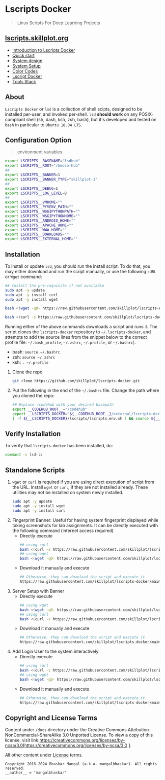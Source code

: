 # Lscripts Docker
> Linux Scripts For Deep Learning Projects

## [lscripts.skillplot.org](https://skillplot.github.io/lscripts-docker)

* [Introduction to Lscripts Docker](docs/_posts/2021-05-07-introduction-to-lscripts-docker.md)
* [Quick start](docs/_posts/2021-05-08-quick-start.md)
* [System design](docs/_posts/2021-05-09-system-design.md)
* [System Setup](docs/_posts/2021-06-18-system-setup.md)
* [Color Codes](docs/_posts/2021-06-18-color-codes.md)
* [Lscript Docker](docs/_posts/2021-06-21-lscript-docker.md)
* [Tools Stack](docs/_posts/2021-07-04-tools-stack.md)



## About

`Lscripts Docker` or `lsd` is a collection of shell scipts, designed to be installed per-user, and invoked per-shell. `lsd` **should work** on any POSIX-compliant shell (sh, dash, ksh, zsh, bash), but it's developed and tested on `bash` in particular to `Ubuntu 18.04 LTS`.


## Configuration Option
> environment variables


```bash
export LSCRIPTS__BASENAME="lsdhub"
export LSCRIPTS__ROOT="/boozo-hub"
##
export LSCRIPTS__BANNER=1
export LSCRIPTS__BANNER_TYPE="skillplot-1"
##
export LSCRIPTS__DEBUG=1
export LSCRIPTS__LOG_LEVEL=8
##
export LSCRIPTS__VMHOME=""
export LSCRIPTS__PYVENV_PATH=""
export LSCRIPTS__WSGIPYTHONPATH=""
export LSCRIPTS__WSGIPYTHONHOME=""
export LSCRIPTS__ANDROID_HOME=""
export LSCRIPTS__APACHE_HOME=""
export LSCRIPTS__WWW_HOME=""
export LSCRIPTS__DOWNLOADS=""
export LSCRIPTS__EXTERNAL_HOME=""
```


## Installation

To install or update `lsd`, you should run the install script. To do that, you may either download and run the script manually, or use the following `cURL` or `Wget` command:


```bash
## Install the pre-requisite if not available
sudo apt -y update
sudo apt -y install curl
sudo apt -y install wget
```

```bash
bash <(wget -qO- https://raw.githubusercontent.com/skillplot/lscripts-docker/main/install.sh)
```

```bash
bash <(curl -s https://raw.githubusercontent.com/skillplot/lscripts-docker/main/install.sh)
```


Running either of the above commands downloads a script and runs it. The script clones the `lscripts-docker` repository to `~/.lscripts-docker`, and attempts to add the source lines from the snippet below to the correct profile file: `~/.bash_profile`, `~/.zshrc`, `~/.profile`, or `~/.bashrc`).
* bash: `source ~/.bashrc`
* zsh: `source ~/.zshrc`
* ksh: `. ~/.profile`


1. Clone the repo
    ```bash
    git clone https://github.com/skillplot/lscripts-docker.git
    ```
2. Put the following in the end of the `~/.bashrc` file. Change the path where you cloned the repo:
    ```bash
    ## Replace /codehub with your desired basepath
    export __CODEHUB_ROOT__="/codehub"
    export __LSCRIPTS_DOCKER="${__CODEHUB_ROOT__}/external/lscripts-docker"
    [ -f ${__LSCRIPTS_DOCKER}/lscripts/lscripts.env.sh ] && source ${__LSCRIPTS_DOCKER}/lscripts/lscripts.env.sh
    ```


## Verify Installation

To verify that `lscripts-docker` has been installed, do:

```bash
command -v lsd-ls
```


## Standalone Scripts

1. `wget` or `curl` is required if you are using direct execution of script from the URL. Install `wget` or `curl`, if they are not installed already. These utilities may not be installed on system newly installed.
    ```bash
    sudo apt -y update
    sudo apt -y install wget
    sudo apt -y install curl
    ```
2. Fingerprint Banner: Useful for having system fingerprint displayed while taking screenshots for lab assignments. It can be directly executed with the following command (internet access required)
    * Directly execute
        ```bash
        ## using curl
        bash <(curl -s https://raw.githubusercontent.com/skillplot/lscripts-docker/main/lscripts/banners/skplt.fingerprint.sh)
        ## using wget
        bash <(wget -qO- https://raw.githubusercontent.com/skillplot/lscripts-docker/main/lscripts/banners/skplt.fingerprint.sh)
        ```
    * Download it manually and execute
        ```bash
        ## Otherwise, they can download the script and execute it
        https://raw.githubusercontent.com/skillplot/lscripts-docker/main/lscripts/banners/skplt.fingerprint.sh
        ```
3. Server Setup with Banner
    * Directly execute
        ```bash
        ## using wget
        bash <(wget -qO- https://raw.githubusercontent.com/skillplot/lscripts-docker/main/lscripts/banners/skplt.serversetup.sh)
        ## using curl
        bash <(curl -s https://raw.githubusercontent.com/skillplot/lscripts-docker/main/lscripts/banners/skplt.serversetup.sh)
        ```
    * Download it manually and execute
        ```bash
        ## Otherwise, they can download the script and execute it
        https://raw.githubusercontent.com/skillplot/lscripts-docker/main/lscripts/banners/skplt.serversetup.sh
        ```
4. Add Login User to the system interactively
    * Directly execute
        ```bash
        ## using curl
        bash <(curl -s https://raw.githubusercontent.com/skillplot/lscripts-docker/main/lscripts/banners/skplt.adduser.sh)
        ## using wget
        bash <(wget -qO- https://raw.githubusercontent.com/skillplot/lscripts-docker/main/lscripts/banners/skplt.adduser.sh)
        ```
    * Download it manually and execute
        ```bash
        ## Otherwise, they can download the script and execute it
        https://raw.githubusercontent.com/skillplot/lscripts-docker/main/lscripts/banners/skplt.adduser.sh
        ```


## Copyright and License Terms

Content under `/docs` directory under the Creative Commons Attribution-NonCommercial-ShareAlike 3.0 Unported License. To view a copy of this license, visit link:https://creativecommons.org/licenses/by-ncsa/3.0[https://creativecommons.org/licenses/by-ncsa/3.0 ].

All other content under [License](LICENSE) terms.

```
Copyright 2016-2024 Bhaskar Mangal (a.k.a. mangalbhaskar). All rights reserved.
__author__ = 'mangalbhaskar'
```
